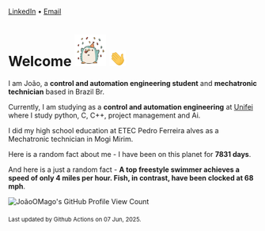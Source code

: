 [LinkedIn](https://www.linkedin.com/in/joão-pedro-gozzoli-b95641301/) &bull;
[Email](joaopedrogozzoli@gmail.com)

# Welcome <img src="happy.gif" height="64px" /> <img src="wave.gif" height="32px" />

I am João, a  **control and automation engineering student** and **mechatronic technician** based in Brazil Br.

Currently, I am studying as a **control and automation engineering** at [Unifei](https://unifei.edu.br) where I study python, C, C++, project management and Ai.

I did my high school education at ETEC Pedro Ferreira alves as a Mechatronic technician in Mogi Mirim.

Here is a random fact about me - I have been on this planet for **7831 days**.

And here is a just a random fact -  **A top freestyle swimmer achieves a speed of only 4 miles per hour. Fish, in contrast, have been clocked at 68 mph**.

![JoãoOMago's GitHub Profile View Count](https://komarev.com/ghpvc/?username=JoaoOMago)

<sub>Last updated by Github Actions on 07 Jun, 2025.</sub>
